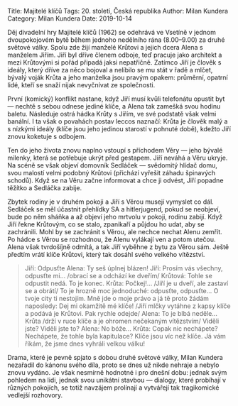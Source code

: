 Title: Majitelé klíčů
Tags: 20. století, Česká republika
Author: Milan Kundera
Category: Milan Kundera
Date: 2019-10-14

Děj divadelní hry Majitelé klíčů (1962) se odehrává ve Vsetíně v jednom dvoupokojovém bytě během jednoho nedělního rána (8.00–9.00) za druhé světové války. Spolu zde žijí manželé Krůtovi a jejich dcera Alena s manželem Jiřím. Jiří byl dříve členem odboje, teď pracuje jako architekt a mezi Krůtovými si pořád připadá jaksi nepatřičně. Zatímco Jiří je člověk s ideály, který dříve za něco bojoval a nelíbilo se mu stát v řadě a mlčet, bývalý voják Krůta a jeho manželka jsou pravým opakem: průměrní, opatrní lidé, kteří se snaží nijak nevyčnívat ze společnosti.

První (komický) konflikt nastane, když Jiří musí kvůli telefonátu opustit byt — nechtě s sebou odnese jediné klíče, a Alena tak zamešká svou hodinu baletu. Následuje ostrá hádka Krůty s Jiřím, ve své podstatě však velmi banální. I ta však o povahách postav leccos naznačí: Krůta je člověk malý a s nízkými ideály (klíče jsou jeho jedinou starostí v pohnuté době), kdežto Jiří znovu koketuje s odbojem.

Ten do jeho života znovu naplno vstoupí s příchodem Věry — jeho bývalé milenky, která se potřebuje ukrýt před gestapem. Jiří neváhá a Věru ukryje. Na scéně se však objeví domovník Sedláček — svědomitý hlídač domu, svou malostí velmi podobný Krůtovi (přichází vyřešit záhadu špinavých schodů). Když se na Věru začne informovat a chce ji odvést, Jiří popadne těžítko a Sedláčka zabije.

Zbytek rodiny je v druhém pokoji a Jiří s Věrou musejí vymyslet co dál. Sedláček se měl účastnit přehlídky SA a hitlerjugend, pokud se neobjeví, bude po něm sháňka a až objeví jeho mrtvolu v pokoji, rodinu zabijí. Když Jiří řekne Krůtovým, co se stalo, zpanikaří a půjdou ho udat, aby se zachránili. Mohl by se zachránit s Věrou, ale nechce nechat Alenu zemřít. Po hádce s Věrou se rozhodnou, že Alenu vylákají ven a potom utečou. Alena však tvrdošíjně odmítá, a tak Jiří vyběhne z bytu za Věrou sám. Ještě předtím vrátí klíče Krůtovi, který tak dosáhl svého velkého vítězství.


> Jiří: Odpusťte
> Alena: Ty seš úplnej blázen!
> Jiří: Prosím vás všechny, odpusťte mi… /obrací se a odchází ke dveřím/
> Krůtová: Tohle se odpustit nedá. To je konec.
> Krůta: Počkej!… /Jiří je u dveří, ale zastaví se a obrátí/
> To je hrozně moc jednoduché: odpusťte, odpusťte… O tvoje city ti nestojím. Mně jde o moje právo a já tě proto žádám naposledy: Dej mi okamžitě mé klíče!
> /Jiří mlčky vytáhne z kapsy klíče a podává je Krůtovi. Pak rychle odejde/
> Alena: To je blbá neděle…
> Krůta /drží v ruce klíče a je ohromen nečekaným vítězstvím/ Viděli jste? Viděli jste to?
> Alena: No bóže…
> Krůta: Copak nic nechápete? Nechápete, že tohle byla kapitulace? Klíče jsou víc než klíče. Já vám říkám, že jsme dnes vyhráli velkou válku!

Drama, které je pevně spjato s dobou druhé světové války, Milan Kundera nezařadil do kánonu svého díla, proto se dnes už nikde nehraje a nebylo znovu vydáno. Je však nesmírně hodnotné i pro dnešní dobu: jednak svým pohledem na lidi, jednak svou unikátní stavbou — dialogy, které probíhají v různých pokojích, se totiž navzájem prolínají a vytvářejí tak tragikomické vedlejší rozhovory.

